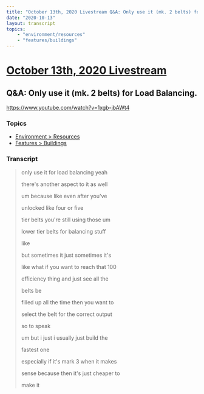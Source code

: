 ```yaml
---
title: "October 13th, 2020 Livestream Q&A: Only use it (mk. 2 belts) for Load Balancing."
date: "2020-10-13"
layout: transcript
topics:
    - "environment/resources"
    - "features/buildings"
---
```

# [October 13th, 2020 Livestream](../2020-10-13.md)
## Q&A: Only use it (mk. 2 belts) for Load Balancing.
https://www.youtube.com/watch?v=1xgb-jbAWt4

### Topics
* [Environment > Resources](../topics/environment/resources.md)
* [Features > Buildings](../topics/features/buildings.md)

### Transcript

> only use it for load balancing yeah
>
> there's another aspect to it as well
>
> um because like even after you've
>
> unlocked like four or five
>
> tier belts you're still using those um
>
> lower tier belts for balancing stuff
>
> like
>
> but sometimes it just sometimes it's
>
> like what if you want to reach that 100
>
> efficiency thing and just see all the
>
> belts be
>
> filled up all the time then you want to
>
> select the belt for the correct output
>
> so to speak
>
> um but i just i usually just build the
>
> fastest one
>
> especially if it's mark 3 when it makes
>
> sense because then it's just cheaper to
>
> make it
>
